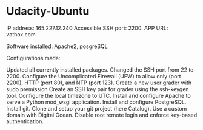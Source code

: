 # Udacity-Ubuntu

IP address: 165.227.12.240
Accessible SSH port: 2200.
APP URL: vathox.com


Software installed: Apache2, posgreSQL

Configurations made:


Updated all currently installed packages.
Changed the SSH port from 22 to 2200.
Configure the Uncomplicated Firewall (UFW) to allow only (port 2200), HTTP (port 80), and NTP (port 123).
Create a new user grader with sudo premission
Create an SSH key pair for grader using the ssh-keygen tool.
Configure the local timezone to UTC.
Install and configure Apache to serve a Python mod_wsgi application.
Install and configure PostgreSQL.
Install git.
Clone and setup your git project (here Catalog).
Use a custom domain with Digital Ocean.
Disable root remote login and enforce key-based authentication.
